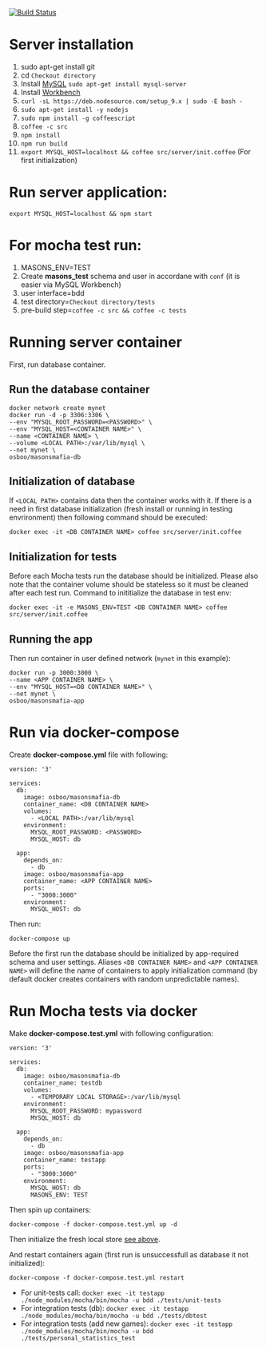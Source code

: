 [![Build Status](https://travis-ci.org/osboo/masonsmafia.svg?branch=master)](https://travis-ci.org/osboo/masonsmafia)
# Server installation
1. sudo apt-get install git
1. cd `Checkout directory`
1. Install [MySQL](http://help.ubuntu.ru/wiki/mysql) `sudo apt-get install mysql-server`
1. Install [Workbench](http://dev.mysql.com/downloads/workbench/)
1. `curl -sL https://deb.nodesource.com/setup_9.x | sudo -E bash -`
1. `sudo apt-get install -y nodejs`
1. `sudo npm install -g coffeescript`
1. `coffee -c src`
1. `npm install`
1. `npm run build`
1. `export MYSQL_HOST=localhost && coffee src/server/init.coffee` (For first initialization)

# Run server application:

`export MYSQL_HOST=localhost && npm start`

# For mocha test run:
1. MASONS_ENV=TEST
1. Create __masons_test__ schema and user in accordane with `conf` (it is easier via MySQL Workbench)
1. user interface=bdd
1. test directory=`Checkout directory/tests`
1. pre-build step=`coffee -c src && coffee -c tests`

# Running server container
First, run database container.

## Run the database container

    docker network create mynet
    docker run -d -p 3306:3306 \
    --env "MYSQL_ROOT_PASSWORD=<PASSWORD>" \
    --env "MYSQL_HOST=<CONTAINER NAME>" \
    --name <CONTAINER NAME> \
    --volume <LOCAL PATH>:/var/lib/mysql \
    --net mynet \
    osboo/masonsmafia-db

## Initialization of database
If `<LOCAL PATH>` contains data then the container works with it. If there is a need in first database initialization (fresh install or running in testing envrironment) then following command should be executed:

    docker exec -it <DB CONTAINER NAME> coffee src/server/init.coffee
    
## Initialization for tests
Before each Mocha tests run the database should be initialized. Please also note that the container volume should be stateless so it must be cleaned after each test run.
Command to inititialize the database in test env:

    docker exec -it -e MASONS_ENV=TEST <DB CONTAINER NAME> coffee src/server/init.coffee

## Running the app
Then run container in user defined network (`mynet` in this example):

    docker run -p 3000:3000 \
    --name <APP CONTAINER NAME> \
    --env "MYSQL_HOST=<DB CONTAINER NAME>" \
    --net mynet \
    osboo/masonsmafia-app

# Run via docker-compose
Create __docker-compose.yml__ file with following:

    version: '3'

    services:
      db:
        image: osboo/masonsmafia-db
        container_name: <DB CONTAINER NAME>
        volumes:
          - <LOCAL PATH>:/var/lib/mysql
        environment:
          MYSQL_ROOT_PASSWORD: <PASSWORD>
          MYSQL_HOST: db

      app:
        depends_on:
          - db
        image: osboo/masonsmafia-app
        container_name: <APP CONTAINER NAME>
        ports:
          - "3000:3000"
        environment:
          MYSQL_HOST: db
          
Then run:

    docker-compose up

Before the first run the database should be initialized by app-required schema and user settings.
Aliases `<DB CONTAINER NAME>` and `<APP CONTAINER NAME>` will define the name of containers to apply initialization command (by default docker creates containers with random unpredictable names).

# Run Mocha tests via docker
Make __docker-compose.test.yml__ with following configuration:

    version: '3'

    services:
      db:
        image: osboo/masonsmafia-db
        container_name: testdb
        volumes:
          - <TEMPORARY LOCAL STORAGE>:/var/lib/mysql
        environment:
          MYSQL_ROOT_PASSWORD: mypassword
          MYSQL_HOST: db

      app:
        depends_on:
          - db
        image: osboo/masonsmafia-app
        container_name: testapp
        ports:
          - "3000:3000"
        environment:
          MYSQL_HOST: db
          MASONS_ENV: TEST
          
 Then spin up containers:
    
    docker-compose -f docker-compose.test.yml up -d

 Then initialize the fresh local store [see above](#initialization-of-database).

 And restart containers again (first run is unsuccessfull as database it not initialized):

    docker-compose -f docker-compose.test.yml restart
  
- For unit-tests call: `docker exec -it testapp ./node_modules/mocha/bin/mocha -u bdd ./tests/unit-tests`
- For integration tests (db): `docker exec -it testapp ./node_modules/mocha/bin/mocha -u bdd ./tests/dbtest`
- For integration tests (add new games): `docker exec -it testapp ./node_modules/mocha/bin/mocha -u bdd ./tests/personal_statistics_test`
